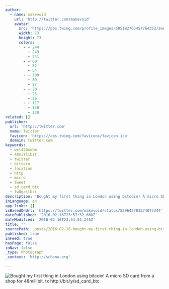 ```yaml
---
author:
  - name: makevoid
    url: 'http://twitter.com/makevoid'
    avatar:
      src: 'https://pbs.twimg.com/profile_images/505182765457764352/2wAnUl4N_bigger.jpeg'
      width: 73
      height: 73
      colors:
        - - 244
          - 249
          - 241
        - - 60
          - 52
          - 54
        - - 100
          - 89
          - 87
        - - 20
          - 23
          - 26
        - - 117
          - 130
          - 138
related: []
publisher:
  url: 'http://twitter.com'
  name: Twitter
  favicon: 'https://abs.twimg.com/favicons/favicon.ico'
  domain: twitter.com
keywords:
  - wxl420xobm
  - 48millibit
  - twitter
  - bitcoin
  - location
  - http
  - micro
  - tweet
  - sd_card_btc
  - fw0gzslbzi
description: 'Bought my first thing in London using bitcoin! A micro SD card from a shop for 48millibit. tx http://bit.ly/sd_card_btc'
inLanguage: en
app_links: []
isBasedOnUrl: 'https://twitter.com/makevoid/status/529642783574073344'
datePublished: '2016-02-16T23:57:52.660Z'
dateModified: '2016-02-16T23:54:51.245Z'
title: ''
sourcePath: _posts/2016-02-16-bought-my-first-thing-in-london-using-bitcoin-a-micro-sd-ca.md
published: true
inFeed: true
hasPage: false
inNav: false
_type: Photograph
_context: 'http://schema.org'

---
```

![Bought my first thing in London using bitcoin&excl; A micro SD card from a shop for 48millibit&period; tx http&colon;&sol;&sol;bit&period;ly&sol;sd&lowbar;card&lowbar;btc](https://pbs.twimg.com/media/B1mrTd0IUAAHJh0.png:large)